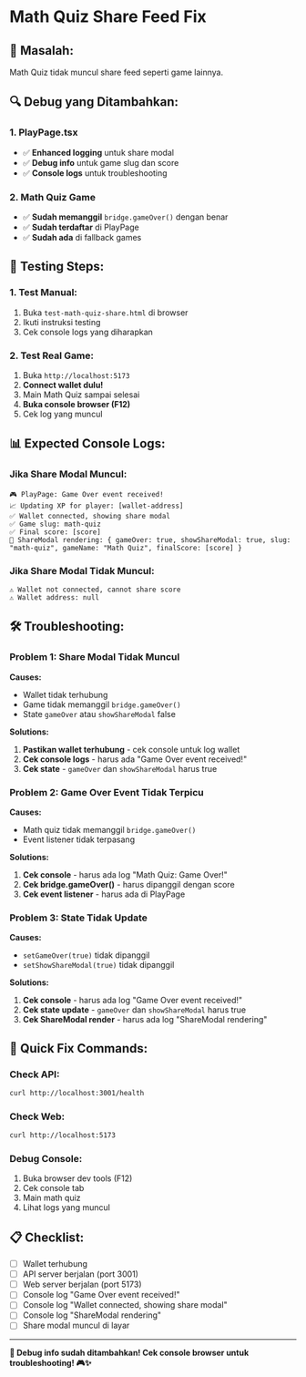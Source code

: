 # Math Quiz Share Feed Fix

## 🐛 **Masalah:**
Math Quiz tidak muncul share feed seperti game lainnya.

## 🔍 **Debug yang Ditambahkan:**

### **1. PlayPage.tsx**
- ✅ **Enhanced logging** untuk share modal
- ✅ **Debug info** untuk game slug dan score
- ✅ **Console logs** untuk troubleshooting

### **2. Math Quiz Game**
- ✅ **Sudah memanggil** `bridge.gameOver()` dengan benar
- ✅ **Sudah terdaftar** di PlayPage
- ✅ **Sudah ada** di fallback games

## 🧪 **Testing Steps:**

### **1. Test Manual:**
1. Buka `test-math-quiz-share.html` di browser
2. Ikuti instruksi testing
3. Cek console logs yang diharapkan

### **2. Test Real Game:**
1. Buka `http://localhost:5173`
2. **Connect wallet dulu!**
3. Main Math Quiz sampai selesai
4. **Buka console browser (F12)**
5. Cek log yang muncul

## 📊 **Expected Console Logs:**

### **Jika Share Modal Muncul:**
```
🎮 PlayPage: Game Over event received!
📈 Updating XP for player: [wallet-address]
✅ Wallet connected, showing share modal
✅ Game slug: math-quiz
✅ Final score: [score]
🎯 ShareModal rendering: { gameOver: true, showShareModal: true, slug: "math-quiz", gameName: "Math Quiz", finalScore: [score] }
```

### **Jika Share Modal Tidak Muncul:**
```
⚠️ Wallet not connected, cannot share score
⚠️ Wallet address: null
```

## 🛠️ **Troubleshooting:**

### **Problem 1: Share Modal Tidak Muncul**
**Causes:**
- Wallet tidak terhubung
- Game tidak memanggil `bridge.gameOver()`
- State `gameOver` atau `showShareModal` false

**Solutions:**
1. **Pastikan wallet terhubung** - cek console untuk log wallet
2. **Cek console logs** - harus ada "Game Over event received!"
3. **Cek state** - `gameOver` dan `showShareModal` harus true

### **Problem 2: Game Over Event Tidak Terpicu**
**Causes:**
- Math quiz tidak memanggil `bridge.gameOver()`
- Event listener tidak terpasang

**Solutions:**
1. **Cek console** - harus ada log "Math Quiz: Game Over!"
2. **Cek bridge.gameOver()** - harus dipanggil dengan score
3. **Cek event listener** - harus ada di PlayPage

### **Problem 3: State Tidak Update**
**Causes:**
- `setGameOver(true)` tidak dipanggil
- `setShowShareModal(true)` tidak dipanggil

**Solutions:**
1. **Cek console** - harus ada log "Game Over event received!"
2. **Cek state update** - `gameOver` dan `showShareModal` harus true
3. **Cek ShareModal render** - harus ada log "ShareModal rendering"

## 🎯 **Quick Fix Commands:**

### **Check API:**
```bash
curl http://localhost:3001/health
```

### **Check Web:**
```bash
curl http://localhost:5173
```

### **Debug Console:**
1. Buka browser dev tools (F12)
2. Cek console tab
3. Main math quiz
4. Lihat logs yang muncul

## 📋 **Checklist:**

- [ ] Wallet terhubung
- [ ] API server berjalan (port 3001)
- [ ] Web server berjalan (port 5173)
- [ ] Console log "Game Over event received!"
- [ ] Console log "Wallet connected, showing share modal"
- [ ] Console log "ShareModal rendering"
- [ ] Share modal muncul di layar

---

**🔧 Debug info sudah ditambahkan! Cek console browser untuk troubleshooting! 🎮✨**

